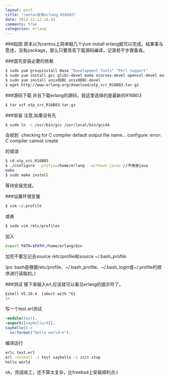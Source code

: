 ```yaml
---
layout: post
title: "centos安装erlang R16b03"
date: 2013-12-12 16:43
comments: true
categories: erlang
---
```

###起因
原本以为centos上简单敲几个yum install erlang就可以完成，结果事与愿违，没有package，那么只要乖乖下载源码编译，记录若干步骤备查。

<!-- more -->

###首先安装必要的依赖
```sh
$ sudo yum groupinstall Base "Development Tools" "Perl Support"  
$ sudo yum install gcc glibc-devel make ncurses-devel openssl-devel autoconf
$ sudo yum install unixODBC unixODBC-devel
$ wget http://www.erlang.org/download/otp_src_R16B03.tar.gz
```

###源码下载
并且下载erlang的源码，我这里选择的是最新的R16B03
```sh
$ tar xzf otp_src_R16B03.tar.gz
```

###安装
注意,如果没有先
```sh
$ sudo ln -s /usr/bin/gcc /usr/local/bin/gcc44
```
会收到` checking for C compiler default output file name... configure: error: C compiler cannot create

的错误

```sh
$ cd otp_src_R16B03
$ ./configure --prefix=/home/erlang --without-javac //不用装java
make
$ sudo make install
```
等待安装完成。


###设置环境变量
```sh
$ vim ~/.profile
```
或者
```sh
$ sudo vim /etc/profiles
```
加入
```bash
export PATH=$PATH:/home/erlang/bin
```
加完不要忘记去source /etc/profile和source ~/.bash_profile

(ps: bash是根据/etc/profile、~/.bash_profile、~/.bash_login或~/.profile的顺序进行读取的。)

###测试
接下来输入erl,应该就可以看见erlang的提示符了。
```sh
Eshell V5.10.4  (abort with ^G)
1> 
```
写一个test.erl测试
```erlang
-module(test).
-export([sayhello/0]).
sayhello()->
  io:format("hello world~n").
```
编译运行
```sh
erlc test.erl
erl -noshell -s test sayhello -s init stop
hello world
```

ok，完成收工，还不算太复杂，比freebsd上安装顺利点:)
